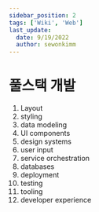 ```yaml
---
sidebar_position: 2
tags: ['Wiki', 'Web']
last_update:
  date: 9/19/2022
  author: sewonkimm
---
```


# 풀스택 개발


1. Layout
2. styling
3. data modeling
4. UI components
5. design systems
6. user input
7. service orchestration
8. databases
9. deployment
10. testing
11. tooling
12. developer experience
